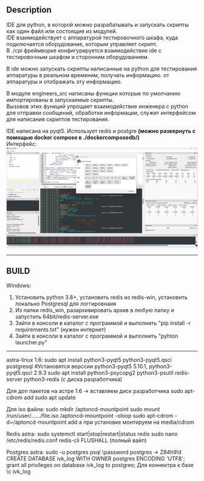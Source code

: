 ## Description
IDE для python, в которой можно разрабатывать и запускать скрипты как один файл или состоящие из модулей.  
IDE взаимодействует с аппаратурой тестировочного шкафа, куда подключается оборудование, которым управляет скрипт.    
В ./cpi фреймворке конфигурируется взаимодействие ide с тестировочным шкафом и сторонним оборудованием.   

В ide можно запускать скрипты написанные на python для тестирования аппаратуры в реальном временим, получать информацию.
от аппаратуры и отображать эту информацию.

В модуле engineers_src написаны функции которые по умолчанию импортированы в запускаемые скрипты.  
Вызовов этих функций упрощает взаимодействие инженера с python для отправки сообщений, обработки информации, служит интерфейсом для написания скриптов тестирования.

IDE написана на pyqt5. Использует redis и postgre **(можно развернуть с помощью docker compose в ./dockercomposedb/)**  
Интерфейс:
![img1.jpg](.documentation%2Fimg1.jpg)

---
## BUILD
Windows:
1) Установить python 3.8+, установить redis из redis-win, установить локально Postgresql для логгировнаия
2) Из папки redis_win, разархивировать архив в любую папку и запустить 64bit/redis-server.exe
3) Зайти в консоли в каталог с программой и выполнить "pip install -r requirements.txt" (нужен интернет)
4) Зайти в консоли в каталог с программой и выполнить "pyhton launcher.py"

---
astra-linux 1.6:
sudo apt install python3-pyqt5 python3-pyqt5.qsci postgresql #Установятся верссии python3-pyqt5 5.10.1, python3-pyqt5.qsci 2.9.3
sudo apt install python3-psycopg2 python3-psutil redis-server python3-redis (с диска разработчика)

Для доп пакетов на астре 1.6 -> вставляем диск разработчика
sudo apt-cdrom add
sudo apt update

Для iso файла:
sudo mkdir /aptoncd-mountpoint
sudo mount /run/user/....../file.iso /aptoncd-mountpoint -oloop
sudo apt-cdrom -d=/aptoncd-mountpoint add
а при установке монтируем на media/cdrom

Redis astra:
sudo systemctl start|stop|restart|status redis
sudo nano /etc/redis/redis.conf
redis-cli
FLUSHALL (полный вайп)

Postgres astra:
sudo -u postgres psql
\password postgres -> Z84h9!d
CREATE DATABASE ivk_log WITH OWNER postgres ENCODING 'UTF8';
grant all privileges on database ivk_log to postgres;
Для коннектра к базе \c ivk_log
